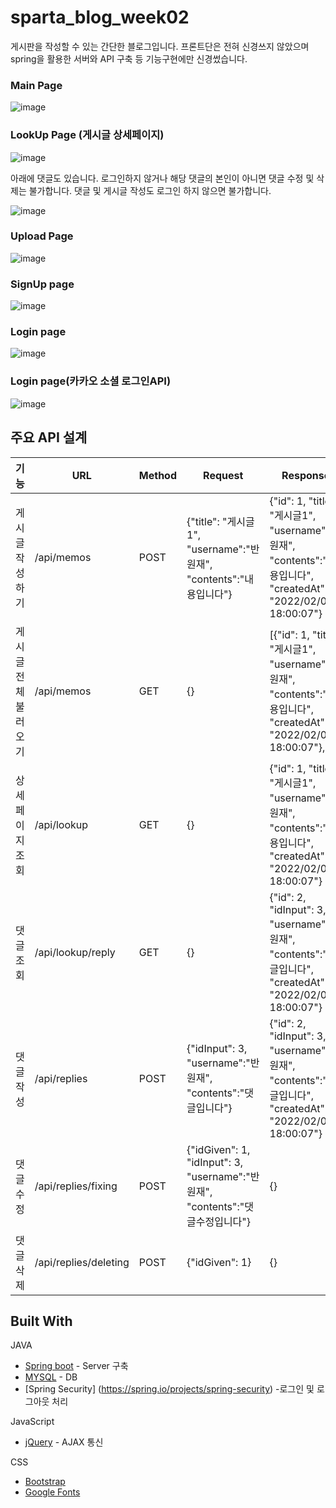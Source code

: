 # sparta_blog_week02
게시판을 작성할 수 있는 간단한 블로그입니다. 프론트단은 전혀 신경쓰지 않았으며 spring을 활용한 서버와 API 구축 등 기능구현에만 신경썼습니다.

### Main Page
![image](https://user-images.githubusercontent.com/70055619/155487803-457a8510-54ab-48dc-861e-d8e20a6cd50a.png)


### LookUp Page (게시글 상세페이지)
![image](https://user-images.githubusercontent.com/70055619/155487987-6b59f6c7-076d-4a4e-ad5e-855852f8b190.png)


아래에 댓글도 있습니다. 로그인하지 않거나 해당 댓글의 본인이 아니면 댓글 수정 및 삭제는 불가합니다. 댓글 및 게시글 작성도 로그인 하지 않으면 불가합니다.

![image](https://user-images.githubusercontent.com/70055619/155488258-98dcc0f3-13aa-45ee-8c82-6f5513855a4f.png)



### Upload Page
![image](https://user-images.githubusercontent.com/70055619/155488741-b8421a5a-a92e-4037-b6fd-4d02e47cb111.png)



### SignUp page
![image](https://user-images.githubusercontent.com/70055619/155488868-ea9ac886-229d-4317-8dca-77759a51e0b1.png)


### Login page
![image](https://user-images.githubusercontent.com/70055619/155488943-1acc35c1-468c-4b39-8269-51a107d5e7a2.png)

### Login page(카카오 소셜 로그인API)
![image](https://user-images.githubusercontent.com/70055619/155492455-9b3eaca4-5b16-4bf0-831a-2d63e74f0aba.png)



## 주요 API 설계

| 기능          | URL             | Method    |Request      |Response|
| ----------- | --------------- | --------- | ----------- | ------ |
| 게시글 작성하기     | /api/memos          | POST      | {"title": "게시글1", "username":"반원재", "contents":"내용입니다"}      | {"id": 1, "title": "게시글1", "username":"반원재", "contents":"내용입니다", "createdAt": "2022/02/04 18:00:07"} |
| 게시글 전체 불러오기       | /api/memos | GET | {} | [{"id": 1, "title": "게시글1", "username":"반원재", "contents":"내용입니다", "createdAt": "2022/02/04 18:00:07"}, ...] |
| 상세페이지 조회  | /api/lookup | GET| {}       | {"id": 1, "title": "게시글1", "username":"반원재", "contents":"내용입니다", "createdAt": "2022/02/04 18:00:07"} |
| 댓글 조회      | /api/lookup/reply  | GET | {}  |  {"id": 2, "idInput": 3, "username":"반원재", "contents":"댓글입니다", "createdAt": "2022/02/04 18:00:07"} |
| 댓글 작성      | /api/replies  | POST | {"idInput": 3, "username":"반원재", "contents":"댓글입니다"}  |  {"id": 2, "idInput": 3, "username":"반원재", "contents":"댓글입니다", "createdAt": "2022/02/04 18:00:07"} |
| 댓글 수정     | /api/replies/fixing  | POST | {"idGiven": 1, "idInput": 3, "username":"반원재", "contents":"댓글수정입니다"}  |  {}|
| 댓글 삭제     | /api/replies/deleting  | POST | {"idGiven": 1}  |  {}|




## Built With
JAVA
* [Spring boot](https://spring.io/projects/spring-boot)  - Server 구축
* [MYSQL](https://pymongo.readthedocs.io/en/stable/) - DB
* [Spring Security] (https://spring.io/projects/spring-security) -로그인 및 로그아웃 처리


JavaScript
* [jQuery](https://jquery.com) - AJAX 통신

CSS
* [Bootstrap](https://getbootstrap.com)
* [Google Fonts](https://fonts.google.com)
